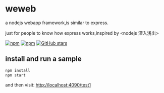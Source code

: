 # weweb
a nodejs webapp framework,is similar to express.

just for people to know how express works,inspired by <nodejs 深入浅出>

[![npm](https://img.shields.io/npm/v/weweb.svg?style=flat-square)](https://www.npmjs.com/package/weweb)
[![npm](https://img.shields.io/npm/dt/weweb.svg?style=flat-square)](https://www.npmjs.com/package/weweb)
[![GitHub stars](https://img.shields.io/badge/github-star-green.svg?style=social)](https://github.com/ejunjsh/weweb)
## install and run a sample

```bash
npm install
npm start
```

and then visit: [http://localhost:4090/test1](http://localhost:4090/test1)

